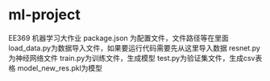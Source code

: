 # ml-project
EE369 机器学习大作业
package.json 为配置文件，文件路径等在里面
load_data.py为数据导入文件，如果要运行代码需要先从这里导入数据
resnet.py为神经网络文件
train.py为训练文件，生成模型
test.py为验证集文件，生成csv表格
model_new_res.pkl为模型

